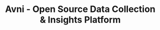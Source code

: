---
templateKey: index-page
title: |
  Avni - Open Source Data Collection & Insights Platform
image: /img/avni-jumbo-1.png
features:
  blurbs:
    - title: Create app exactly like your program
      image: ''
      text: >-
        Provide your data model, processes and protocols
    - title: Not just forms
      image: ''
      text: >-
        Define cases, services and each visit's data format 
    - title: 'Fully featured forms'
      image: ''
      text: >-
        All data types, skip logic, geolocation, multi-media, calculated fields and validations 
    - title: Work schedule management
      image: ''
      text: >-
        Automatic visit management, with manual control. Dashboard to manage all your work    
    - title: 'Offline'
      image: ''
      text: >
        Everything available even without Internet
    - title: 'One central database'
      image: ''
      text: >-
        Monitor, analyse, generate reports and download data extracts
---